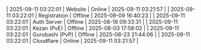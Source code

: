 | 2025-09-11 03:22:01 | Website | Online | 2025-09-11 03:21:57 |
| 2025-09-11 03:22:01 | Registration | Offline | 2025-09-09 16:40:23 |
| 2025-09-11 03:22:01 | Auth Server | Offline | 2025-08-18 09:33:31 |
| 2025-09-11 03:22:01 | Kezan (PvE) | Offline | 2025-08-03 17:58:02 |
| 2025-09-11 03:22:01 | Gurubashi (PvP) | Offline | 2025-08-23 21:44:06 |
| 2025-09-11 03:22:01 | Cloudflare | Online | 2025-09-11 03:21:57 |
